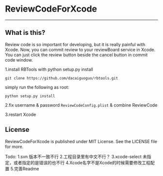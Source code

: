 # ReviewCodeForXcode
---

## What is this?

Review code is so important for developing, but it is really painful with Xcode. Now, you can commit review to your reviewBoard service in Xcode. You can just click the review button beside the cancel button in commit code window.

1.install RBTools with python setup.py install
```
git clone https://github.com/dacaiguoguo/rbtools.git
```
simply run the following as root:
```
python setup.py install
```
2.fix username & password `ReviewCodeConfig.plist` & combine ReviewCode

3.restart Xcode

## License

ReviewCodeForXcode is published under MIT License. See the LICENSE file for more.

Todo:
1.svn 版本不一致不行
2.工程目录里有中文不行？
3.xcode-select 未指定，或者指定的是错误的也不行
4.Xcode名字不是Xcode的时候需要修改工程配置
5.完善Readme

